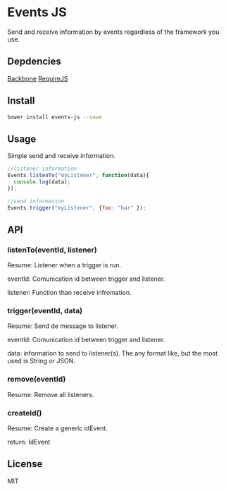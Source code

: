 # Events JS

Send and receive information by events regardless of the framework you use.

## Depdencies

  [Backbone](http://ivannikolic.com)
  [RequireJS](https://requirejs.org/)

## Install

```sh
bower install events-js --save
```

## Usage

Simple send and receive information. 

```js
//listener information
Events.listenTo("myListener", function(data){
  console.log(data);
});

//send information
Events.trigger("myListener", {foo: "bar" });
```

## API

### listenTo(eventId, listener)

Resume: Listener when a trigger is run.

eventId: Comunication id between trigger and listener.

listener: Function than receive infromation.
 

### trigger(eventId, data)

Resume: Send de message to listener.

eventId: Comunication id between trigger and listener.

data: information to send to listener(s). The any format like, but the most used is String or JSON.

### remove(eventId)

Resume: Remove all listeners.

### createId()

Resume: Create a generic idEvent.

return: IdEvent



## License

MIT
